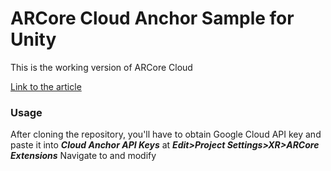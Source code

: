 # ARCore Cloud Anchor Sample for Unity

This is the working version of ARCore Cloud

[Link to the article](https://medium.com/@luchianno/how-to-build-arcore-cloud-anchor-sample-for-unity-c2c4e8046f84?source=friends_link&sk=e7d292f2a698e48c5e437fc45de197a4)

### Usage

After cloning the repository, you'll have to obtain Google Cloud API key and paste it into _**Cloud Anchor API Keys**_ at _**Edit>Project Settings>XR>ARCore Extensions**_
Navigate to and modify  
